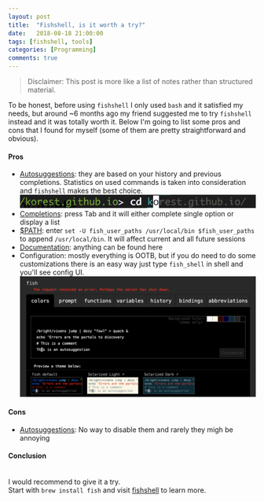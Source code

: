 ```yaml
---
layout: post
title:  "Fishshell, is it worth a try?"
date:   2018-08-18 21:00:00
tags: [fishshell, tools]
categories: [Programming]
comments: true
---
```

> Disclaimer: This post is more like a list of notes rather than structured material.

To be honest, before using `fishshell` I only used `bash` and it satisfied my needs, but around ~6 months ago my friend suggested me to try `fishshell` instead and it was totally worth it. 
Below I'm going to list some pros and cons that I found for myself (some of them are pretty straightforward and obvious).
<!--more-->
#### Pros
* [Autosuggestions](https://fishshell.com/docs/current/tutorial.html#tut_autosuggestions): they are based on your history and previous completions. 
Statistics on used commands is taken into consideration and `fishshell` makes the best choice.
![](assets/images/fishshell/fish-1.png)
* [Completions](https://fishshell.com/docs/current/tutorial.html#tut_tab_completions): press Tab and it will either complete single option or display a list
* [$PATH](https://fishshell.com/docs/current/tutorial.html#tut_path): enter `set -U fish_user_paths /usr/local/bin $fish_user_paths` to append `/usr/local/bin`.
It will affect current and all future sessions
* [Documentation](https://fishshell.com/docs/current/index.html): anything can be found here
* Configuration: mostly everything is OOTB, but if you do need to do some customizations there is an easy way just type `fish_shell` in shell and you'll see config UI.
![](assets/images/fishshell/fish-2.png)

#### Cons
* [Autosuggestions](https://fishshell.com/docs/current/tutorial.html#tut_autosuggestions): No way to disable them and rarely they migh be annoying

#### Conclusion

<br>I would recommend to give it a try.
<br>Start with `brew install fish` and visit [fishshell](https://fishshell.com/docs/current/tutorial.html#tut_learning_Fish) to learn more.